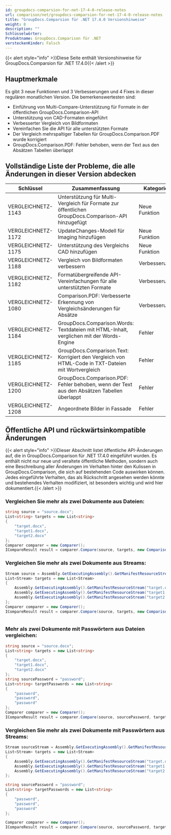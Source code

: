 ```yaml
---
id: groupdocs-comparsion-for-net-17-4-0-release-notes
url: comparison/net/groupdocs-comparsion-for-net-17-4-0-release-notes
title: "GroupDocs.Comparsion für .NET 17.4.0 Versionshinweise"
weight: 8
description: ""
Schlüsselwörter:
Produktname: GroupDocs.Comparison für .NET
versteckenKinder: Falsch
---
```

{{< alert style="info" >}}Diese Seite enthält Versionshinweise für GroupDocs.Comparsion für .NET 17.4.0{{< /alert >}}

## Hauptmerkmale

Es gibt 3 neue Funktionen und 3 Verbesserungen und 4 Fixes in dieser regulären monatlichen Version. Die bemerkenswertesten sind:

* Einführung von Multi-Compare-Unterstützung für Formate in der öffentlichen GroupDocs.Comparison-API
* Unterstützung von CAD-Formaten eingeführt
* Verbesserter Vergleich von Bildformaten
* Vereinfachen Sie die API für alle unterstützten Formate
* Der Vergleich mehrspaltiger Tabellen für GroupDocs.Comparison.PDF wurde korrigiert
* GroupDocs.Comparison.PDF: Fehler behoben, wenn der Text aus den Absätzen Tabellen überlappt

## Vollständige Liste der Probleme, die alle Änderungen in dieser Version abdecken

| Schlüssel | Zusammenfassung | Kategorie |
| --- | --- | --- |
| VERGLEICHNETZ-1143 | Unterstützung für Multi-Vergleich für Formate zur öffentlichen GroupDocs.Comparison-API hinzugefügt | Neue Funktion |
| VERGLEICHNETZ-1172 | UpdateChanges-Modell für Imaging hinzufügen | Neue Funktion |
| VERGLEICHNETZ-1175 | Unterstützung des Vergleichs CAD hinzufügen | Neue Funktion |
| VERGLEICHNETZ-1188 | Vergleich von Bildformaten verbessern | Verbesserung |
| VERGLEICHNETZ-1182 | Formatübergreifende API-Vereinfachungen für alle unterstützten Formate | Verbesserung |
| VERGLEICHNETZ-1080 | Comparison.PDF: Verbesserte Erkennung von Vergleichsänderungen für Absätze | Verbesserung |
| VERGLEICHNETZ-1184 | GroupDocs.Comparison.Words: Textdateien mit HTML-Inhalt, verglichen mit der Words-Engine | Fehler |
| VERGLEICHNETZ-1185 | GroupDocs.Comparison.Text: Korrigiert den Vergleich von HTML-Code in TXT-Dateien mit Wortvergleich | Fehler |
| VERGLEICHNETZ-1200 | GroupDocs.Comparison.PDF: Fehler behoben, wenn der Text aus den Absätzen Tabellen überlappt | Fehler |
| VERGLEICHNETZ-1208 | Angeordnete Bilder in Fassade | Fehler |

## Öffentliche API und rückwärtsinkompatible Änderungen

{{< alert style="info" >}}Dieser Abschnitt listet öffentliche API-Änderungen auf, die in GroupDocs.Comparison für .NET 17.4.0 eingeführt wurden. Es enthält nicht nur neue und veraltete öffentliche Methoden, sondern auch eine Beschreibung aller Änderungen im Verhalten hinter den Kulissen in GroupDocs.Comparison, die sich auf bestehenden Code auswirken können. Jedes eingeführte Verhalten, das als Rückschritt angesehen werden könnte und bestehendes Verhalten modifiziert, ist besonders wichtig und wird hier dokumentiert.{{< /alert >}}

### Vergleichen Sie mehr als zwei Dokumente aus Dateien:

```csharp
string source = "source.docx";
List<string> targets = new List<string>
{
	"target.docx",
	"target1.docx",
	"target2.docx"
};
Comparer comparer = new Comparer();
ICompareResult result = comparer.Compare(source, targets, new ComparisonSettings());

```

### Vergleichen Sie mehr als zwei Dokumente aus Streams:

```csharp
Stream source = Assembly.GetExecutingAssembly().GetManifestResourceStream("source.docx");
List<Stream> targets = new List<Stream>
{
	Assembly.GetExecutingAssembly().GetManifestResourceStream("target.docx"),
	Assembly.GetExecutingAssembly().GetManifestResourceStream("target1.docx"),
	Assembly.GetExecutingAssembly().GetManifestResourceStream("target2.docx")
}; 
Comparer comparer = new Comparer();
ICompareResult result = comparer.Compare(source, targets, new ComparisonSettings());



```

### Mehr als zwei Dokumente mit Passwörtern aus Dateien vergleichen:

```csharp
string source = "source.docx";
List<string> targets = new List<string>
{
	"target.docx",
	"target1.docx",
	"target2.docx"
};
string sourcePassword = "password";
List<string> targetPasswords = new List<string>
{
	"password",
	"password",
	"password"
};
Comparer comparer = new Comparer();
ICompareResult result = comparer.Compare(source, sourcePassword, targets, targetPasswords, new ComparisonSettings());
```

### Vergleichen Sie mehr als zwei Dokumente mit Passwörtern aus Streams:

```csharp
Stream sourceStream = Assembly.GetExecutingAssembly().GetManifestResourceStream("source.docx");
List<Stream> targets = new List<Stream>
{
	Assembly.GetExecutingAssembly().GetManifestResourceStream("target.docx"),
	Assembly.GetExecutingAssembly().GetManifestResourceStream("target1.docx"),
	Assembly.GetExecutingAssembly().GetManifestResourceStream("target2.docx")
}; 

string sourcePassword = "password";
List<string> targetPasswords = new List<string>
{
	"password",
	"password",
	"password"
};

Comparer comparer = new Comparer();
ICompareResult result = comparer.Compare(source, sourcePassword, targets, targetPasswords, new ComparisonSettings());
```

